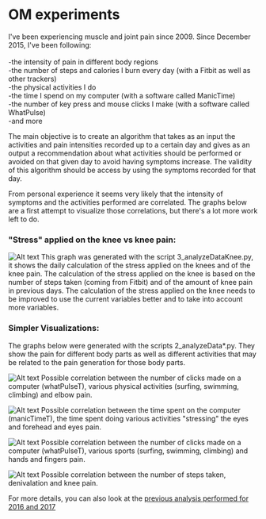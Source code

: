 # OM experiments
I've been experiencing muscle and joint pain since 2009. Since December 2015, I've been following:<br/>
<br/>
-the intensity of pain in different body regions<br/>
-the number of steps and calories I burn every day (with a Fitbit as well as other trackers)<br/>
-the physical activities I do<br/>
-the time I spend on my computer (with a software called ManicTime)<br/>
-the number of key press and mouse clicks I make (with a software called WhatPulse)<br/>
-and more<br/>

The main objective is to create an algorithm that takes as an input the activities and pain intensities recorded up to a certain day and gives as an output a recommendation about what activities should be performed or avoided on that given day to avoid having symptoms increase. The validity of this algorithm should be access by using the symptoms recorded for that day.

From personal experience it seems very likely that the intensity of symptoms and the activities performed are correlated. The graphs below are a first attempt to visualize those correlations, but there's a lot more work left to do.

<H3 CLASS="western"> "Stress" applied on the knee vs knee pain:</H3>

![Alt text](https://github.com/oliviermirat/OptimizeUs/blob/master/firstExperimentsAndCode/images/kneeStressVsPain.png?raw=true "Per Day")
This graph was generated with the script 3_analyzeDataKnee.py, it shows the daily calculation of the stress applied on the knees and of the knee pain. The calculation of the stress applied on the knee is based on the number of steps taken (coming from Fitbit) and of the amount of knee pain in previous days. The calculation of the stress applied on the knee needs to be improved to use the current variables better and to take into account more variables.

<H3 CLASS="western"> Simpler Visualizations:</H3>

The graphs below were generated with the scripts 2_analyzeData*.py. They show the pain for different body parts as well as different activities that may be related to the pain generation for those body parts.

![Alt text](https://github.com/oliviermirat/OptimizeUs/blob/master/firstExperimentsAndCode/images/elbow.png?raw=true "Per Day")
Possible correlation between the number of clicks made on a computer (whatPulseT), various physical activities (surfing, swimming, climbing) and elbow pain.

![Alt text](https://github.com/oliviermirat/OptimizeUs/blob/master/firstExperimentsAndCode/images/foreheadEyes.png?raw=true "Per Day")
Possible correlation between the time spent on the computer (manicTimeT), the time spent doing various activities "stressing" the eyes and forehead and eyes pain.

![Alt text](https://github.com/oliviermirat/OptimizeUs/blob/master/firstExperimentsAndCode/images/handsFingers.png?raw=true "Per Day")
Possible correlation between the number of clicks made on a computer (whatPulseT), various sports (surfing, swimming, climbing) and hands and fingers pain.

![Alt text](https://github.com/oliviermirat/OptimizeUs/blob/master/firstExperimentsAndCode/images/knees.png?raw=true "Per Day")
Possible correlation between the number of steps taken, denivalation and knee pain.

For more details, you can also look at the <a href='OM_old2017experiments/README.md' target='_blank'>previous analysis performed for 2016 and 2017</a>
